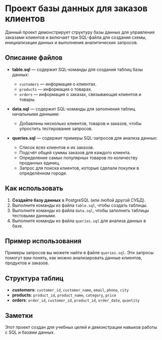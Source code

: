 # Проект базы данных для заказов клиентов

Данный проект демонстрирует структуру базы данных для управления заказами клиентов и включает три SQL-файла для создания схемы, инициализации данных и выполнения аналитических запросов.

## Описание файлов

- **table.sql** — содержит SQL-команды для создания таблиц базы данных:
  - `customers` — информация о клиентах.
  - `products` — информация о товарах.
  - `orders` — информация о заказах, связывающая клиентов и товары.

- **data.sql** — содержит SQL-команды для заполнения таблиц начальными данными:
  - Добавлены несколько клиентов, товаров и заказов, чтобы упростить тестирование запросов.

- **queries.sql** — содержит примеры SQL-запросов для анализа данных:
  - Список всех клиентов и их заказов.
  - Подсчёт общей суммы заказов для каждого клиента.
  - Определение самых популярных товаров по количеству проданных единиц.
  - Запрос для поиска клиентов, которые сделали покупки в определённом городе.

## Как использовать

1. **Создайте базу данных** в PostgreSQL (или любой другой СУБД).
2. Выполните команды из файла `table.sql`, чтобы создать таблицы.
3. Выполните команды из файла `data.sql`, чтобы заполнить таблицы тестовыми данными.
4. Выполните команды из файла `queries.sql` для анализа данных в базе.

## Пример использования

Примеры запросов вы можете найти в файле `queries.sql`. Эти запросы помогут вам понять, как можно анализировать данные клиентов, продуктов и заказов.

## Структура таблиц

- **customers**: `customer_id`, `customer_name`, `email`, `phone`, `city`
- **products**: `product_id`, `product_name`, `category`, `price`
- **orders**: `order_id`, `customer_id`, `product_id`, `order_date`, `quantity`

## Заметки

Этот проект создан для учебных целей и демонстрации навыков работы с SQL и базами данных.
